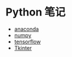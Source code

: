 # Python 笔记

- [anaconda](./anaconda.md)
- [numpy](./numpy.md)
- [tensorflow](./tensorflow.md)
- [Tkinter](./tkinter/index.md)